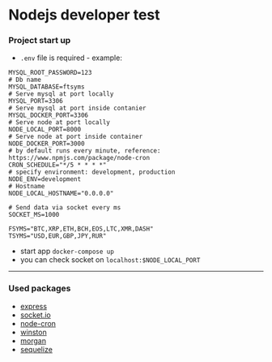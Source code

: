 # Nodejs developer test

### Project start up

- `.env` file is required - example:
```
MYSQL_ROOT_PASSWORD=123
# Db name
MYSQL_DATABASE=ftsyms
# Serve mysql at port locally
MYSQL_PORT=3306
# Serve mysql at port inside contanier
MYSQL_DOCKER_PORT=3306
# Serve node at port locally
NODE_LOCAL_PORT=8000
# Serve node at port inside container
NODE_DOCKER_PORT=3000
# by default runs every minute, reference: https://www.npmjs.com/package/node-cron
CRON_SCHEDULE="*/5 * * * *"
# specify environment: development, production
NODE_ENV=development
# Hostname
NODE_LOCAL_HOSTNAME="0.0.0.0"

# Send data via socket every ms
SOCKET_MS=1000

FSYMS="BTC,XRP,ETH,BCH,EOS,LTC,XMR,DASH"
TSYMS="USD,EUR,GBP,JPY,RUR"
```
- start app `docker-compose up`
- you can check socket on `localhost:$NODE_LOCAL_PORT`

-----
### Used packages

- [express](https://expressjs.com/)
- [socket.io](https://socket.io/)
- [node-cron](https://www.npmjs.com/package/node-cron)
- [winston](https://www.npmjs.com/package/winston)
- [morgan](https://www.npmjs.com/package/morgan)
- [sequelize](https://sequelize.org/master/)